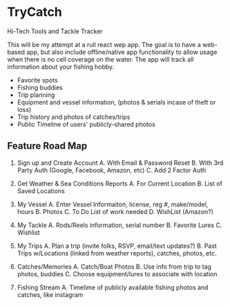 # TryCatch
Hi-Tech Tools and Tackle Tracker

This will be my attempt at a rull react wep app. The goal is to have a web-based app, but also include offline/native app functionality to allow usage when there is no cell coverage on the water. The app will track all information about your fishing hobby. 
- Favorite spots
- Fishing buddies
- Trip planning 
- Equipment and vessel information, (photos & serials incase of theft or loss)
- Trip history and photos of catches/trips
- Public Timeline of users' publicly-shared photos

Feature Road Map
---------
1. Sign up and Create Account
   A. With Email & Password Reset
   B. With 3rd Party Auth (Google, Facebook, Amazon, etc)
   C. Add 2 Factor Auth

2. Get Weather & Sea Conditions Reports
   A. For Current Location
   B. List of Saved Locations
   
3. My Vessel
   A. Enter Vessel Informaiton, license, reg #, make/model, hours
   B. Photos
   C. To Do List of work needed
   D. WishList (Amazon?)

4. My Tackle
   A. Rods/Reels information, serial number
   B. Favorite Lures
   C. Wishlist
   
5. My Trips
   A. Plan a trip (invite folks, RSVP, email/text updates?)
   B. Past Trips w/Locations (linked from weather reports), catches, photos, etc.

6. Catches/Memories
   A. Catch/Boat Photos
   B. Use info from trip to tag photos, buddies
   C. Choose equipment/lures to associate with location
   
7. Fishing Stream
   A. Timelime of publicly available fishing photos and catches, like instagram
